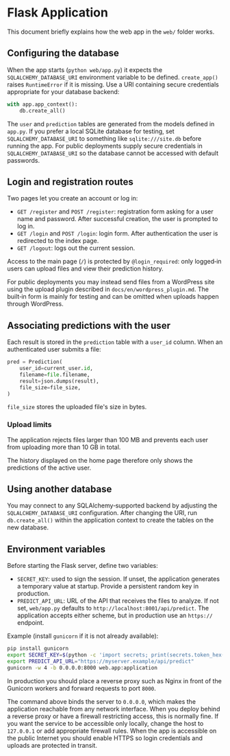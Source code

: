 # Flask Application

This document briefly explains how the web app in the `web/` folder works.

## Configuring the database

When the app starts (`python web/app.py`) it expects the `SQLALCHEMY_DATABASE_URI` environment variable to be defined. `create_app()` raises `RuntimeError` if it is missing. Use a URI containing secure credentials appropriate for your database backend:

```python
with app.app_context():
    db.create_all()
```

The `user` and `prediction` tables are generated from the models defined in `app.py`. If you prefer a local SQLite database for testing, set `SQLALCHEMY_DATABASE_URI` to something like `sqlite:///site.db` before running the app.
For public deployments supply secure credentials in `SQLALCHEMY_DATABASE_URI` so the database cannot be accessed with default passwords.

## Login and registration routes

Two pages let you create an account or log in:

- `GET /register` and `POST /register`: registration form asking for a user name and password. After successful creation, the user is prompted to log in.
- `GET /login` and `POST /login`: login form. After authentication the user is redirected to the index page.
- `GET /logout`: logs out the current session.

Access to the main page (`/`) is protected by `@login_required`: only logged‑in users can upload files and view their prediction history.

For public deployments you may instead send files from a WordPress site using
the upload plugin described in `docs/en/wordpress_plugin.md`. The built‑in form
is mainly for testing and can be omitted when uploads happen through
WordPress.

## Associating predictions with the user

Each result is stored in the `prediction` table with a `user_id` column. When an authenticated user submits a file:

```python
pred = Prediction(
    user_id=current_user.id,
    filename=file.filename,
    result=json.dumps(result),
    file_size=file_size,
)
```

`file_size` stores the uploaded file's size in bytes.

### Upload limits

The application rejects files larger than 100 MB and prevents each user from uploading more than 10 GB in total.

The history displayed on the home page therefore only shows the predictions of the active user.

## Using another database

You may connect to any SQLAlchemy‑supported backend by adjusting the
`SQLALCHEMY_DATABASE_URI` configuration. After changing the URI, run
`db.create_all()` within the application context to create the tables on the new
database.

## Environment variables

Before starting the Flask server, define two variables:

- `SECRET_KEY`: used to sign the session. If unset, the application generates a temporary value at startup. Provide a persistent random key in production.
- `PREDICT_API_URL`: URL of the API that receives the files to analyze. If not set, `web/app.py` defaults to `http://localhost:8001/api/predict`. The application accepts either scheme, but in production use an `https://` endpoint.

Example (install `gunicorn` if it is not already available):

```bash
pip install gunicorn
export SECRET_KEY=$(python -c 'import secrets; print(secrets.token_hex(32))')
export PREDICT_API_URL="https://myserver.example/api/predict"
gunicorn -w 4 -b 0.0.0.0:8000 web.app:application
```

In production you should place a reverse proxy such as Nginx in front of the
Gunicorn workers and forward requests to port `8000`.

The command above binds the server to `0.0.0.0`, which makes the application
reachable from any network interface. When you deploy behind a reverse proxy or
have a firewall restricting access, this is normally fine. If you want the
service to be accessible only locally, change the host to `127.0.0.1` or add
appropriate firewall rules. When the app is accessible on the public Internet
you should enable HTTPS so login credentials and uploads are protected in
transit.
